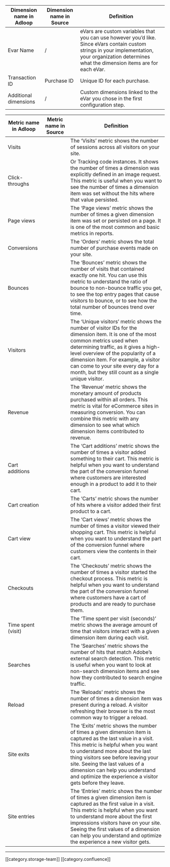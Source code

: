 

|  **Dimension name in Adloop**  |  **Dimension name in Source**  |  **Definition**  | 
|  --- |  --- |  --- | 
| Evar Name | / | eVars are custom variables that you can use however you’d like. Since eVars contain custom strings in your implementation, your organization determines what the dimension items are for each eVar. | 
| Transaction ID | Purchase ID  | Unique ID for each purchase.  | 
| Additional dimensions | / | Custom dimensions linked to the eVar you chose in the first configuration step. | 



|  **Metric name in Adloop**  |  **Metric name in Source**  |  **Definition**  | 
|  --- |  --- |  --- | 
| Visits |  | The ‘Visits’ metric shows the number of sessions across all visitors on your site. | 
| Click-throughs |  | Or Tracking code instances. It shows the number of times a dimension was explicitly defined in an image request. This metric is useful when you want to see the number of times a dimension item was set without the hits where that value persisted. | 
| Page views |  | The ‘Page views’ metric shows the number of times a given dimension item was set or persisted on a page. It is one of the most common and basic metrics in reports. | 
| Conversions |  | The ‘Orders’ metric shows the total number of purchase events made on your site. | 
| Bounces |  | The ‘Bounces’ metric shows the number of visits that contained exactly one hit. You can use this metric to understand the ratio of bounce to non-bounce traffic you get, to see the top entry pages that cause visitors to bounce, or to see how the total number of bounces trend over time. | 
| Visitors |  | The ‘Unique visitors’ metric shows the number of visitor IDs for the dimension item. It is one of the most common metrics used when determining traffic, as it gives a high-level overview of the popularity of a dimension item. For example, a visitor can come to your site every day for a month, but they still count as a single unique visitor. | 
| Revenue |  | The ‘Revenue’ metric shows the monetary amount of products purchased within all orders. This metric is vital for eCommerce sites in measuring conversion. You can combine this metric with any dimension to see what which dimension items contributed to revenue. | 
| Cart additions |  | The ‘Cart additions’ metric shows the number of times a visitor added something to their cart. This metric is helpful when you want to understand the part of the conversion funnel where customers are interested enough in a product to add it to their cart. | 
| Cart creation |  | The ‘Carts’ metric shows the number of hits where a visitor added their first product to a cart. | 
| Cart view |  | The ‘Cart views’ metric shows the number of times a visitor viewed their shopping cart. This metric is helpful when you want to understand the part of the conversion funnel where customers view the contents in their cart. | 
| Checkouts |  | The ‘Checkouts’ metric shows the number of times a visitor started the checkout process. This metric is helpful when you want to understand the part of the conversion funnel where customers have a cart of products and are ready to purchase them. | 
| Time spent (visit) |  | The ‘Time spent per visit (seconds)’ metric shows the average amount of time that visitors interact with a given dimension item during each visit. | 
| Searches |  | The ‘Searches’ metric shows the number of hits that match Adobe’s external search detection. This metric is useful when you want to look at non-search dimension items and see how they contributed to search engine traffic. | 
| Reload |  | The ‘Reloads’ metric shows the number of times a dimension item was present during a reload. A visitor refreshing their browser is the most common way to trigger a reload. | 
| Site exits |  | The ‘Exits’ metric shows the number of times a given dimension item is captured as the last value in a visit. This metric is helpful when you want to understand more about the last thing visitors see before leaving your site. Seeing the last values of a dimension can help you understand and optimize the experience a visitor gets before they leave. | 
| Site entries |  | The ‘Entries’ metric shows the number of times a given dimension item is captured as the first value in a visit. This metric is helpful when you want to understand more about the first impressions visitors have on your site. Seeing the first values of a dimension can help you understand and optimize the experience a new visitor gets. | 





*****

[[category.storage-team]] 
[[category.confluence]] 
